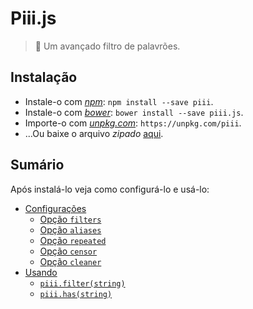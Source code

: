 # Piii.js

> :speak_no_evil: Um avançado filtro de palavrões.

## Instalação

* Instale-o com [*npm*](https://www.npmjs.com/): `npm install --save piii`.
* Instale-o com [*bower*](https://bower.io/): `bower install --save piii.js`.
* Importe-o com [*unpkg.com*](https://unpkg.com/): `https://unpkg.com/piii`.
* ...Ou baixe o arquivo *zipado* [aqui](https://git.io/vNx9H).

## Sumário

Após instalá-lo veja como configurá-lo e usá-lo:

* [Configurações](./configuracoes.md#readme)
  * [Opção `filters`](./opcoes/1-filters.md#readme)
  * [Opção `aliases`](./opcoes/2-aliases.md#readme)
  * [Opção `repeated`](./opcoes/3-repeated.md#readme)
  * [Opção `censor`](./opcoes/4-censor.md#readme)
  * [Opção `cleaner`](./opcoes/5-cleaner.md#readme)
* [Usando](./usando.md#readme)
  * [`piii.filter(string)`](./usando.md#piiifilterstring)
  * [`piii.has(string)`](./usando.md#piiihasstring)
